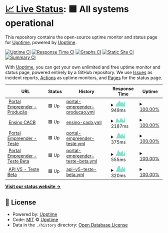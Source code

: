 # [📈 Live Status](https://upptime.github.io/upptime): <!--live status--> **🟩 All systems operational**

This repository contains the open-source uptime monitor and status page for [Upptime](https://upptime.js.org), powered by [Upptime](https://github.com/upptime/upptime).

[![Uptime CI](https://github.com/empreendercacb/monitor/workflows/Uptime%20CI/badge.svg)](https://github.com/empreendercacb/monitor/actions?query=workflow%3A%22Uptime+CI%22)
[![Response Time CI](https://github.com/empreendercacb/monitor/workflows/Response%20Time%20CI/badge.svg)](https://github.com/empreendercacb/monitor/actions?query=workflow%3A%22Response+Time+CI%22)
[![Graphs CI](https://github.com/empreendercacb/monitor/workflows/Graphs%20CI/badge.svg)](https://github.com/empreendercacb/monitor/actions?query=workflow%3A%22Graphs+CI%22)
[![Static Site CI](https://github.com/empreendercacb/monitor/workflows/Static%20Site%20CI/badge.svg)](https://github.com/empreendercacb/monitor/actions?query=workflow%3A%22Static+Site+CI%22)
[![Summary CI](https://github.com/empreendercacb/monitor/workflows/Summary%20CI/badge.svg)](https://github.com/empreendercacb/monitor/actions?query=workflow%3A%22Summary+CI%22)

With [Upptime](https://upptime.js.org), you can get your own unlimited and free uptime monitor and status page, powered entirely by a GitHub repository. We use [Issues](https://github.com/upptime/upptime/issues) as incident reports, [Actions](https://github.com/empreendercacb/monitor/actions) as uptime monitors, and [Pages](https://upptime.github.io/upptime) for the status page.

<!--start: status pages-->
<!-- This summary is generated by Upptime (https://github.com/upptime/upptime) -->
<!-- Do not edit this manually, your changes will be overwritten -->
<!-- prettier-ignore -->
| URL | Status | History | Response Time | Uptime |
| --- | ------ | ------- | ------------- | ------ |
| <img alt="" src="https://icons.duckduckgo.com/ip3/www.empreender.org.br.ico" height="13"> [Portal Empreender - Produção](https://www.empreender.org.br/sistema/) | 🟩 Up | [portal-empreender-producao.yml](https://github.com/empreendercacb/monitor/commits/HEAD/history/portal-empreender-producao.yml) | <details><summary><img alt="Response time graph" src="./graphs/portal-empreender-producao/response-time-week.png" height="20"> 949ms</summary><br><a href="https://empreendercacb.github.io/monitor/history/portal-empreender-producao"><img alt="Response time 1010" src="https://img.shields.io/endpoint?url=https%3A%2F%2Fraw.githubusercontent.com%2Fempreendercacb%2Fmonitor%2FHEAD%2Fapi%2Fportal-empreender-producao%2Fresponse-time.json"></a><br><a href="https://empreendercacb.github.io/monitor/history/portal-empreender-producao"><img alt="24-hour response time 679" src="https://img.shields.io/endpoint?url=https%3A%2F%2Fraw.githubusercontent.com%2Fempreendercacb%2Fmonitor%2FHEAD%2Fapi%2Fportal-empreender-producao%2Fresponse-time-day.json"></a><br><a href="https://empreendercacb.github.io/monitor/history/portal-empreender-producao"><img alt="7-day response time 949" src="https://img.shields.io/endpoint?url=https%3A%2F%2Fraw.githubusercontent.com%2Fempreendercacb%2Fmonitor%2FHEAD%2Fapi%2Fportal-empreender-producao%2Fresponse-time-week.json"></a><br><a href="https://empreendercacb.github.io/monitor/history/portal-empreender-producao"><img alt="30-day response time 840" src="https://img.shields.io/endpoint?url=https%3A%2F%2Fraw.githubusercontent.com%2Fempreendercacb%2Fmonitor%2FHEAD%2Fapi%2Fportal-empreender-producao%2Fresponse-time-month.json"></a><br><a href="https://empreendercacb.github.io/monitor/history/portal-empreender-producao"><img alt="1-year response time 1010" src="https://img.shields.io/endpoint?url=https%3A%2F%2Fraw.githubusercontent.com%2Fempreendercacb%2Fmonitor%2FHEAD%2Fapi%2Fportal-empreender-producao%2Fresponse-time-year.json"></a></details> | <details><summary><a href="https://empreendercacb.github.io/monitor/history/portal-empreender-producao">100.00%</a></summary><a href="https://empreendercacb.github.io/monitor/history/portal-empreender-producao"><img alt="All-time uptime 99.98%" src="https://img.shields.io/endpoint?url=https%3A%2F%2Fraw.githubusercontent.com%2Fempreendercacb%2Fmonitor%2FHEAD%2Fapi%2Fportal-empreender-producao%2Fuptime.json"></a><br><a href="https://empreendercacb.github.io/monitor/history/portal-empreender-producao"><img alt="24-hour uptime 100.00%" src="https://img.shields.io/endpoint?url=https%3A%2F%2Fraw.githubusercontent.com%2Fempreendercacb%2Fmonitor%2FHEAD%2Fapi%2Fportal-empreender-producao%2Fuptime-day.json"></a><br><a href="https://empreendercacb.github.io/monitor/history/portal-empreender-producao"><img alt="7-day uptime 100.00%" src="https://img.shields.io/endpoint?url=https%3A%2F%2Fraw.githubusercontent.com%2Fempreendercacb%2Fmonitor%2FHEAD%2Fapi%2Fportal-empreender-producao%2Fuptime-week.json"></a><br><a href="https://empreendercacb.github.io/monitor/history/portal-empreender-producao"><img alt="30-day uptime 100.00%" src="https://img.shields.io/endpoint?url=https%3A%2F%2Fraw.githubusercontent.com%2Fempreendercacb%2Fmonitor%2FHEAD%2Fapi%2Fportal-empreender-producao%2Fuptime-month.json"></a><br><a href="https://empreendercacb.github.io/monitor/history/portal-empreender-producao"><img alt="1-year uptime 99.98%" src="https://img.shields.io/endpoint?url=https%3A%2F%2Fraw.githubusercontent.com%2Fempreendercacb%2Fmonitor%2FHEAD%2Fapi%2Fportal-empreender-producao%2Fuptime-year.json"></a></details>
| <img alt="" src="https://icons.duckduckgo.com/ip3/ensinocacb.org.br.ico" height="13"> [Ensino CACB](http://ensinocacb.org.br) | 🟩 Up | [ensino-cacb.yml](https://github.com/empreendercacb/monitor/commits/HEAD/history/ensino-cacb.yml) | <details><summary><img alt="Response time graph" src="./graphs/ensino-cacb/response-time-week.png" height="20"> 2187ms</summary><br><a href="https://empreendercacb.github.io/monitor/history/ensino-cacb"><img alt="Response time 2197" src="https://img.shields.io/endpoint?url=https%3A%2F%2Fraw.githubusercontent.com%2Fempreendercacb%2Fmonitor%2FHEAD%2Fapi%2Fensino-cacb%2Fresponse-time.json"></a><br><a href="https://empreendercacb.github.io/monitor/history/ensino-cacb"><img alt="24-hour response time 1284" src="https://img.shields.io/endpoint?url=https%3A%2F%2Fraw.githubusercontent.com%2Fempreendercacb%2Fmonitor%2FHEAD%2Fapi%2Fensino-cacb%2Fresponse-time-day.json"></a><br><a href="https://empreendercacb.github.io/monitor/history/ensino-cacb"><img alt="7-day response time 2187" src="https://img.shields.io/endpoint?url=https%3A%2F%2Fraw.githubusercontent.com%2Fempreendercacb%2Fmonitor%2FHEAD%2Fapi%2Fensino-cacb%2Fresponse-time-week.json"></a><br><a href="https://empreendercacb.github.io/monitor/history/ensino-cacb"><img alt="30-day response time 2445" src="https://img.shields.io/endpoint?url=https%3A%2F%2Fraw.githubusercontent.com%2Fempreendercacb%2Fmonitor%2FHEAD%2Fapi%2Fensino-cacb%2Fresponse-time-month.json"></a><br><a href="https://empreendercacb.github.io/monitor/history/ensino-cacb"><img alt="1-year response time 2197" src="https://img.shields.io/endpoint?url=https%3A%2F%2Fraw.githubusercontent.com%2Fempreendercacb%2Fmonitor%2FHEAD%2Fapi%2Fensino-cacb%2Fresponse-time-year.json"></a></details> | <details><summary><a href="https://empreendercacb.github.io/monitor/history/ensino-cacb">100.00%</a></summary><a href="https://empreendercacb.github.io/monitor/history/ensino-cacb"><img alt="All-time uptime 98.27%" src="https://img.shields.io/endpoint?url=https%3A%2F%2Fraw.githubusercontent.com%2Fempreendercacb%2Fmonitor%2FHEAD%2Fapi%2Fensino-cacb%2Fuptime.json"></a><br><a href="https://empreendercacb.github.io/monitor/history/ensino-cacb"><img alt="24-hour uptime 100.00%" src="https://img.shields.io/endpoint?url=https%3A%2F%2Fraw.githubusercontent.com%2Fempreendercacb%2Fmonitor%2FHEAD%2Fapi%2Fensino-cacb%2Fuptime-day.json"></a><br><a href="https://empreendercacb.github.io/monitor/history/ensino-cacb"><img alt="7-day uptime 100.00%" src="https://img.shields.io/endpoint?url=https%3A%2F%2Fraw.githubusercontent.com%2Fempreendercacb%2Fmonitor%2FHEAD%2Fapi%2Fensino-cacb%2Fuptime-week.json"></a><br><a href="https://empreendercacb.github.io/monitor/history/ensino-cacb"><img alt="30-day uptime 100.00%" src="https://img.shields.io/endpoint?url=https%3A%2F%2Fraw.githubusercontent.com%2Fempreendercacb%2Fmonitor%2FHEAD%2Fapi%2Fensino-cacb%2Fuptime-month.json"></a><br><a href="https://empreendercacb.github.io/monitor/history/ensino-cacb"><img alt="1-year uptime 98.27%" src="https://img.shields.io/endpoint?url=https%3A%2F%2Fraw.githubusercontent.com%2Fempreendercacb%2Fmonitor%2FHEAD%2Fapi%2Fensino-cacb%2Fuptime-year.json"></a></details>
| <img alt="" src="https://icons.duckduckgo.com/ip3/teste.cacbempreenderapp.org.br.ico" height="13"> [Portal Empreender - Teste](https://teste.cacbempreenderapp.org.br/sistema) | 🟩 Up | [portal-empreender-teste.yml](https://github.com/empreendercacb/monitor/commits/HEAD/history/portal-empreender-teste.yml) | <details><summary><img alt="Response time graph" src="./graphs/portal-empreender-teste/response-time-week.png" height="20"> 375ms</summary><br><a href="https://empreendercacb.github.io/monitor/history/portal-empreender-teste"><img alt="Response time 311" src="https://img.shields.io/endpoint?url=https%3A%2F%2Fraw.githubusercontent.com%2Fempreendercacb%2Fmonitor%2FHEAD%2Fapi%2Fportal-empreender-teste%2Fresponse-time.json"></a><br><a href="https://empreendercacb.github.io/monitor/history/portal-empreender-teste"><img alt="24-hour response time 245" src="https://img.shields.io/endpoint?url=https%3A%2F%2Fraw.githubusercontent.com%2Fempreendercacb%2Fmonitor%2FHEAD%2Fapi%2Fportal-empreender-teste%2Fresponse-time-day.json"></a><br><a href="https://empreendercacb.github.io/monitor/history/portal-empreender-teste"><img alt="7-day response time 375" src="https://img.shields.io/endpoint?url=https%3A%2F%2Fraw.githubusercontent.com%2Fempreendercacb%2Fmonitor%2FHEAD%2Fapi%2Fportal-empreender-teste%2Fresponse-time-week.json"></a><br><a href="https://empreendercacb.github.io/monitor/history/portal-empreender-teste"><img alt="30-day response time 310" src="https://img.shields.io/endpoint?url=https%3A%2F%2Fraw.githubusercontent.com%2Fempreendercacb%2Fmonitor%2FHEAD%2Fapi%2Fportal-empreender-teste%2Fresponse-time-month.json"></a><br><a href="https://empreendercacb.github.io/monitor/history/portal-empreender-teste"><img alt="1-year response time 311" src="https://img.shields.io/endpoint?url=https%3A%2F%2Fraw.githubusercontent.com%2Fempreendercacb%2Fmonitor%2FHEAD%2Fapi%2Fportal-empreender-teste%2Fresponse-time-year.json"></a></details> | <details><summary><a href="https://empreendercacb.github.io/monitor/history/portal-empreender-teste">100.00%</a></summary><a href="https://empreendercacb.github.io/monitor/history/portal-empreender-teste"><img alt="All-time uptime 100.00%" src="https://img.shields.io/endpoint?url=https%3A%2F%2Fraw.githubusercontent.com%2Fempreendercacb%2Fmonitor%2FHEAD%2Fapi%2Fportal-empreender-teste%2Fuptime.json"></a><br><a href="https://empreendercacb.github.io/monitor/history/portal-empreender-teste"><img alt="24-hour uptime 100.00%" src="https://img.shields.io/endpoint?url=https%3A%2F%2Fraw.githubusercontent.com%2Fempreendercacb%2Fmonitor%2FHEAD%2Fapi%2Fportal-empreender-teste%2Fuptime-day.json"></a><br><a href="https://empreendercacb.github.io/monitor/history/portal-empreender-teste"><img alt="7-day uptime 100.00%" src="https://img.shields.io/endpoint?url=https%3A%2F%2Fraw.githubusercontent.com%2Fempreendercacb%2Fmonitor%2FHEAD%2Fapi%2Fportal-empreender-teste%2Fuptime-week.json"></a><br><a href="https://empreendercacb.github.io/monitor/history/portal-empreender-teste"><img alt="30-day uptime 100.00%" src="https://img.shields.io/endpoint?url=https%3A%2F%2Fraw.githubusercontent.com%2Fempreendercacb%2Fmonitor%2FHEAD%2Fapi%2Fportal-empreender-teste%2Fuptime-month.json"></a><br><a href="https://empreendercacb.github.io/monitor/history/portal-empreender-teste"><img alt="1-year uptime 100.00%" src="https://img.shields.io/endpoint?url=https%3A%2F%2Fraw.githubusercontent.com%2Fempreendercacb%2Fmonitor%2FHEAD%2Fapi%2Fportal-empreender-teste%2Fuptime-year.json"></a></details>
| <img alt="" src="https://icons.duckduckgo.com/ip3/beta.cacbempreenderapp.org.br.ico" height="13"> [Portal Empreender - Teste Beta](http://beta.cacbempreenderapp.org.br/) | 🟩 Up | [portal-empreender-teste-beta.yml](https://github.com/empreendercacb/monitor/commits/HEAD/history/portal-empreender-teste-beta.yml) | <details><summary><img alt="Response time graph" src="./graphs/portal-empreender-teste-beta/response-time-week.png" height="20"> 555ms</summary><br><a href="https://empreendercacb.github.io/monitor/history/portal-empreender-teste-beta"><img alt="Response time 451" src="https://img.shields.io/endpoint?url=https%3A%2F%2Fraw.githubusercontent.com%2Fempreendercacb%2Fmonitor%2FHEAD%2Fapi%2Fportal-empreender-teste-beta%2Fresponse-time.json"></a><br><a href="https://empreendercacb.github.io/monitor/history/portal-empreender-teste-beta"><img alt="24-hour response time 325" src="https://img.shields.io/endpoint?url=https%3A%2F%2Fraw.githubusercontent.com%2Fempreendercacb%2Fmonitor%2FHEAD%2Fapi%2Fportal-empreender-teste-beta%2Fresponse-time-day.json"></a><br><a href="https://empreendercacb.github.io/monitor/history/portal-empreender-teste-beta"><img alt="7-day response time 555" src="https://img.shields.io/endpoint?url=https%3A%2F%2Fraw.githubusercontent.com%2Fempreendercacb%2Fmonitor%2FHEAD%2Fapi%2Fportal-empreender-teste-beta%2Fresponse-time-week.json"></a><br><a href="https://empreendercacb.github.io/monitor/history/portal-empreender-teste-beta"><img alt="30-day response time 494" src="https://img.shields.io/endpoint?url=https%3A%2F%2Fraw.githubusercontent.com%2Fempreendercacb%2Fmonitor%2FHEAD%2Fapi%2Fportal-empreender-teste-beta%2Fresponse-time-month.json"></a><br><a href="https://empreendercacb.github.io/monitor/history/portal-empreender-teste-beta"><img alt="1-year response time 451" src="https://img.shields.io/endpoint?url=https%3A%2F%2Fraw.githubusercontent.com%2Fempreendercacb%2Fmonitor%2FHEAD%2Fapi%2Fportal-empreender-teste-beta%2Fresponse-time-year.json"></a></details> | <details><summary><a href="https://empreendercacb.github.io/monitor/history/portal-empreender-teste-beta">100.00%</a></summary><a href="https://empreendercacb.github.io/monitor/history/portal-empreender-teste-beta"><img alt="All-time uptime 92.81%" src="https://img.shields.io/endpoint?url=https%3A%2F%2Fraw.githubusercontent.com%2Fempreendercacb%2Fmonitor%2FHEAD%2Fapi%2Fportal-empreender-teste-beta%2Fuptime.json"></a><br><a href="https://empreendercacb.github.io/monitor/history/portal-empreender-teste-beta"><img alt="24-hour uptime 100.00%" src="https://img.shields.io/endpoint?url=https%3A%2F%2Fraw.githubusercontent.com%2Fempreendercacb%2Fmonitor%2FHEAD%2Fapi%2Fportal-empreender-teste-beta%2Fuptime-day.json"></a><br><a href="https://empreendercacb.github.io/monitor/history/portal-empreender-teste-beta"><img alt="7-day uptime 100.00%" src="https://img.shields.io/endpoint?url=https%3A%2F%2Fraw.githubusercontent.com%2Fempreendercacb%2Fmonitor%2FHEAD%2Fapi%2Fportal-empreender-teste-beta%2Fuptime-week.json"></a><br><a href="https://empreendercacb.github.io/monitor/history/portal-empreender-teste-beta"><img alt="30-day uptime 73.44%" src="https://img.shields.io/endpoint?url=https%3A%2F%2Fraw.githubusercontent.com%2Fempreendercacb%2Fmonitor%2FHEAD%2Fapi%2Fportal-empreender-teste-beta%2Fuptime-month.json"></a><br><a href="https://empreendercacb.github.io/monitor/history/portal-empreender-teste-beta"><img alt="1-year uptime 92.81%" src="https://img.shields.io/endpoint?url=https%3A%2F%2Fraw.githubusercontent.com%2Fempreendercacb%2Fmonitor%2FHEAD%2Fapi%2Fportal-empreender-teste-beta%2Fuptime-year.json"></a></details>
| <img alt="" src="https://icons.duckduckgo.com/ip3/api.cacbempreenderapp.org.br.ico" height="13"> [API V5 - Teste Beta](https://api.cacbempreenderapp.org.br/) | 🟩 Up | [api-v5-teste-beta.yml](https://github.com/empreendercacb/monitor/commits/HEAD/history/api-v5-teste-beta.yml) | <details><summary><img alt="Response time graph" src="./graphs/api-v5-teste-beta/response-time-week.png" height="20"> 320ms</summary><br><a href="https://empreendercacb.github.io/monitor/history/api-v5-teste-beta"><img alt="Response time 263" src="https://img.shields.io/endpoint?url=https%3A%2F%2Fraw.githubusercontent.com%2Fempreendercacb%2Fmonitor%2FHEAD%2Fapi%2Fapi-v5-teste-beta%2Fresponse-time.json"></a><br><a href="https://empreendercacb.github.io/monitor/history/api-v5-teste-beta"><img alt="24-hour response time 306" src="https://img.shields.io/endpoint?url=https%3A%2F%2Fraw.githubusercontent.com%2Fempreendercacb%2Fmonitor%2FHEAD%2Fapi%2Fapi-v5-teste-beta%2Fresponse-time-day.json"></a><br><a href="https://empreendercacb.github.io/monitor/history/api-v5-teste-beta"><img alt="7-day response time 320" src="https://img.shields.io/endpoint?url=https%3A%2F%2Fraw.githubusercontent.com%2Fempreendercacb%2Fmonitor%2FHEAD%2Fapi%2Fapi-v5-teste-beta%2Fresponse-time-week.json"></a><br><a href="https://empreendercacb.github.io/monitor/history/api-v5-teste-beta"><img alt="30-day response time 246" src="https://img.shields.io/endpoint?url=https%3A%2F%2Fraw.githubusercontent.com%2Fempreendercacb%2Fmonitor%2FHEAD%2Fapi%2Fapi-v5-teste-beta%2Fresponse-time-month.json"></a><br><a href="https://empreendercacb.github.io/monitor/history/api-v5-teste-beta"><img alt="1-year response time 263" src="https://img.shields.io/endpoint?url=https%3A%2F%2Fraw.githubusercontent.com%2Fempreendercacb%2Fmonitor%2FHEAD%2Fapi%2Fapi-v5-teste-beta%2Fresponse-time-year.json"></a></details> | <details><summary><a href="https://empreendercacb.github.io/monitor/history/api-v5-teste-beta">100.00%</a></summary><a href="https://empreendercacb.github.io/monitor/history/api-v5-teste-beta"><img alt="All-time uptime 98.17%" src="https://img.shields.io/endpoint?url=https%3A%2F%2Fraw.githubusercontent.com%2Fempreendercacb%2Fmonitor%2FHEAD%2Fapi%2Fapi-v5-teste-beta%2Fuptime.json"></a><br><a href="https://empreendercacb.github.io/monitor/history/api-v5-teste-beta"><img alt="24-hour uptime 100.00%" src="https://img.shields.io/endpoint?url=https%3A%2F%2Fraw.githubusercontent.com%2Fempreendercacb%2Fmonitor%2FHEAD%2Fapi%2Fapi-v5-teste-beta%2Fuptime-day.json"></a><br><a href="https://empreendercacb.github.io/monitor/history/api-v5-teste-beta"><img alt="7-day uptime 100.00%" src="https://img.shields.io/endpoint?url=https%3A%2F%2Fraw.githubusercontent.com%2Fempreendercacb%2Fmonitor%2FHEAD%2Fapi%2Fapi-v5-teste-beta%2Fuptime-week.json"></a><br><a href="https://empreendercacb.github.io/monitor/history/api-v5-teste-beta"><img alt="30-day uptime 99.44%" src="https://img.shields.io/endpoint?url=https%3A%2F%2Fraw.githubusercontent.com%2Fempreendercacb%2Fmonitor%2FHEAD%2Fapi%2Fapi-v5-teste-beta%2Fuptime-month.json"></a><br><a href="https://empreendercacb.github.io/monitor/history/api-v5-teste-beta"><img alt="1-year uptime 98.17%" src="https://img.shields.io/endpoint?url=https%3A%2F%2Fraw.githubusercontent.com%2Fempreendercacb%2Fmonitor%2FHEAD%2Fapi%2Fapi-v5-teste-beta%2Fuptime-year.json"></a></details>

<!--end: status pages-->

[**Visit our status website →**](https://upptime.github.io/upptime)

## 📄 License

- Powered by: [Upptime](https://github.com/upptime/upptime)
- Code: [MIT](./LICENSE) © [Upptime](https://upptime.js.org)
- Data in the `./history` directory: [Open Database License](https://opendatacommons.org/licenses/odbl/1-0/)
